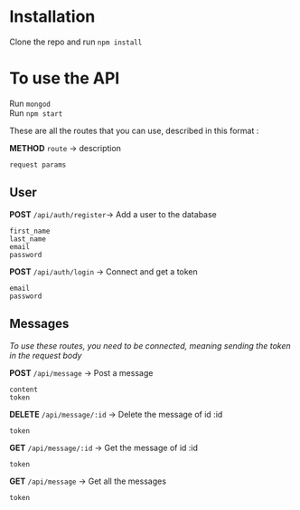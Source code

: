 # Installation
Clone the repo and run `npm install`

# To use the API
Run `mongod`\
Run `npm start`

These are all the routes that you can use, described in this format :

**METHOD** `route` -> description 
```
request params
```

## User
**POST** `/api/auth/register`-> Add a user to the database
```
first_name
last_name
email
password
```
**POST** `/api/auth/login` -> Connect and get a token
```
email
password
```

## Messages
*To use these routes, you need to be connected, meaning sending the token in the request body*

**POST** `/api/message` -> Post a message
```
content
token
```
**DELETE** `/api/message/:id` -> Delete the message of id :id
```
token
```
**GET** `/api/message/:id` -> Get the message of id :id
```
token
```
**GET** `/api/message` -> Get all the messages
```
token
```


